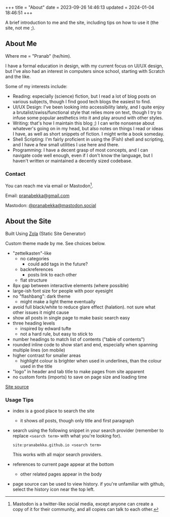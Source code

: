 +++
title = "About"
date = 2023-09-26 14:46:13
updated = 2024-01-04 18:46:51
+++

A brief introduction to me and the site,
including tips on how to use it (the site, not me ;).

## About Me

Where me = "Pranab" (he/him).

I have a formal education in design,
with my current focus on UI/UX design,
but I've also had an interest in computers since school,
starting with Scratch and the like.

Some of my interests include:

- Reading: especially (science) fiction,
  but I read a lot of blog posts on various subjects,
  though I find good tech blogs the easiest to find.
- UI/UX Design: I've been looking into accessibility lately,
  and I quite enjoy a brutalist/swiss/functional style
  that relies more on text,
  though I try to infuse some popular aesthetics into it
  and play around with other styles.
- Writing:
  that's how I maintain this blog ;)
  I can write nonsense about whatever's going on in my head,
  but also notes on things I read or ideas I have,
  as well as short snippets of fiction.
  I might write a book someday.
- Shell Scripting: I'm fairly proficient
  in using the (Fish) shell and scripting,
  and I have a few small utilities I use here and there.
- Programming: I have a decent grasp of most concepts,
  and I can navigate code well enough,
  even if I don't know the language,
  but I haven't written or maintained
  a decently sized codebase.

### Contact

You can reach me via email or Mastodon[^1].

Email: [pranabekka@gmail.com](mailto:pranabekka@gmail.com)

Mastodon: [@pranabekka@mastodon.social](https://mastodon.social/@pranabekka)

[^1]: Mastodon is a twitter-like social media,
except anyone can create a copy of it for their community,
and all copies can talk to each other.

## About the Site

Built Using [Zola](https://www.getzola.org)
(Static Site Generator)

Custom theme made by me.
See choices below.

- "zettelkasten"-like
  - no categories
    - could add tags in the future?
  - backreferences
    - posts link to each other
  - flat structure
- 8px gap between interactive elements
  (where possible)
- large-ish font size for people with poor eyesight
- no "flashbang": dark theme
  - might make a light theme eventually
- avoid full black/white to reduce glare effect (halation).
  not sure what other issues it might cause
- show all posts in single page to make basic search easy
- three heading levels
  - inspired by edward tufte
  - not a hard rule, but easy to stick to
- number headings to match list of contents ("table of contents")
- rounded inline code to show start and end,
  especially when spanning multiple lines (on mobile)
- higher contrast for smaller areas
  - highlight colour is brighter when used in underlines,
    than the colour used in the title
- "logo" in header and tab title to make pages from site apparent
- no custom fonts (imports) to save on page size and loading time

[Site source](https://github.com/pranabekka/pranabekka.github.io)

### Usage Tips

- index is a good place to search the site
  - it shows *all* posts, though only title and first paragraph

- search using the following snippet in your search provider
  (remember to replace `<search term>`
  with what you're looking for).

  ```
  site:pranabekka.github.io <search term>
  ```

  This works with all major search providers.

- references to current page appear at the bottom
  - other related pages appear in the body

- page source can be used to view history.
  if you're unfamiliar with github,
  select the history icon near the top left.
